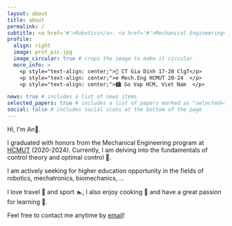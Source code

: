 ```yaml
---
layout: about
title: about
permalink: /
subtitle: <a href='#'>Robotics</a>. <a href='#'>Mechanical Engineering</a>. <a href='#'>Control</a>.
profile:
  align: right
  image: prof_pic.jpg
  image_circular: true # crops the image to make it circular
  more_info: >
    <p style="text-align: center;">🧮 CT Gia Dinh 17-20 ClgT</p>
    <p style="text-align: center;">⚙️ Mech.Eng HCMUT 20-24  </p>
    <p style="text-align: center;">🏙️ Go Vap HCM, Viet Nam  </p>

news: true # includes a list of news items
selected_papers: true # includes a list of papers marked as "selected={true}"
social: false # includes social icons at the bottom of the page
---
```

Hi, I'm An🌽.

I graduated with honors from the Mechanical Engineering program at [HCMUT](https://en.wikipedia.org/wiki/Ho_Chi_Minh_City_University_of_Technology) (2020-2024). Currently, I am delving into the fundamentals of control theory and optimal control 🔬.

I am actively seeking for higher education opportunity in the fields of robotics, mechatronics, biomechanics, ...

I love travel 🚊 and sport 🏊, I also enjoy cooking 🍜 and have a great passion for learning 📝.

Feel free to contact me anytime by [email](an0906946088@gmail.com)!